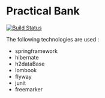# Practical Bank




[![Build Status](https://travis-ci.org/LayDan/bank_hibernate.svg?branch=master)](https://travis-ci.org/LayDan/bank_hibernate)


The following technologies are used :

* springframework
* hibernate
* h2dataBase
* lombook
* flyway
* junit
* freemarker

